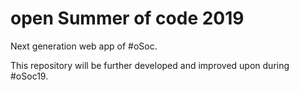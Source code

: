 # open Summer of code 2019

Next generation web app of #oSoc.

This repository will be further developed and improved upon during #oSoc19.
